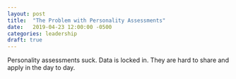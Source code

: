 ```yaml
---
layout: post
title:  "The Problem with Personality Assessments"
date:   2019-04-23 12:00:00 -0500
categories: leadership
draft: true
---
```


Personality assessments suck.
Data is locked in.
They are hard to share and apply in the day to day. 